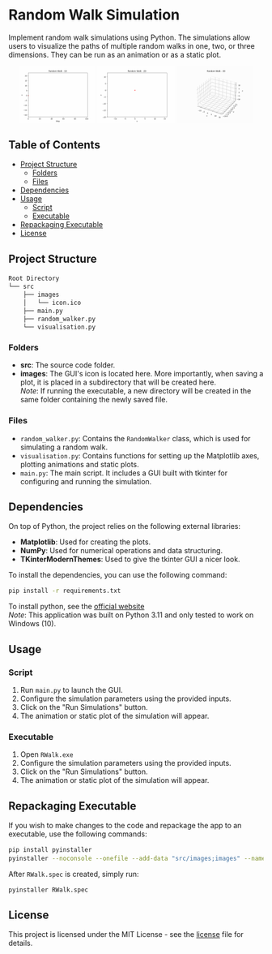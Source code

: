 # Random Walk Simulation

Implement random walk simulations using Python. The simulations allow users to visualize the paths of multiple random walks in one, two, or three dimensions. They can be run as an animation or as a static plot.

<div align=center style="display: flex; justify-content: center; gap: 1%;">
  <img src="readme_gifs/readme_1d.gif" alt="Random Walk 1D GIF" width="30%">
  <img src="readme_gifs/readme_2d.gif" alt="Random Walk 2D GIF" width="30%">
  <img src="readme_gifs/readme_3d.gif" alt="Random Walk 3D GIF" width="30%">
</div>

## Table of Contents
- [Project Structure](#project-structure)
  - [Folders](#folders)
  - [Files](#files)
- [Dependencies](#dependencies)
- [Usage](#usage)
  - [Script](#script)
  - [Executable](#executable)
- [Repackaging Executable](#repackaging-executable)
- [License](#license)

## Project Structure

```
Root Directory
└── src
    ├── images
    │   └── icon.ico
    ├── main.py
    ├── random_walker.py
    └── visualisation.py
```

### Folders
- **src**: The source code folder.
- **images**: The GUI's icon is located here. More importantly, when saving a plot, it is placed in a subdirectory that will be created here.
<br> _Note_: If running the executable, a new directory will be created in the same folder containing the newly saved file.

### Files
- `random_walker.py`: Contains the `RandomWalker` class, which is used for simulating a random walk.
- `visualisation.py`: Contains functions for setting up the Matplotlib axes, plotting animations and static plots.
- `main.py`: The main script. It includes a GUI built with tkinter for configuring and running the simulation.

## Dependencies

On top of Python, the project relies on the following external libraries:

- **Matplotlib**: Used for creating the plots.
- **NumPy**: Used for numerical operations and data structuring.
- **TKinterModernThemes**: Used to give the tkinter GUI a nicer look.

To install the dependencies, you can use the following command:

```bash
pip install -r requirements.txt
```

To install python, see the [official website](https://www.python.org/downloads/)
<br> _Note_: This application was built on Python 3.11 and only tested to work on Windows (10).


## Usage
### Script
1. Run `main.py` to launch the GUI.
2. Configure the simulation parameters using the provided inputs.
3. Click on the "Run Simulations" button.
4. The animation or static plot of the simulation will appear.

### Executable
1. Open `RWalk.exe`
2. Configure the simulation parameters using the provided inputs.
3. Click on the "Run Simulations" button.
4. The animation or static plot of the simulation will appear.

## Repackaging Executable
If you wish to make changes to the code and repackage the app to an executable, use the following commands:
```bash
pip install pyinstaller
pyinstaller --noconsole --onefile --add-data "src/images;images" --name RWalk --collect-data TKinterModernThemes --collect-data PIL src/main.py
```

After `RWalk.spec` is created, simply run:
```bash
pyinstaller RWalk.spec
```

## License

This project is licensed under the MIT License - see the [license](LICENSE.md) file for details.

